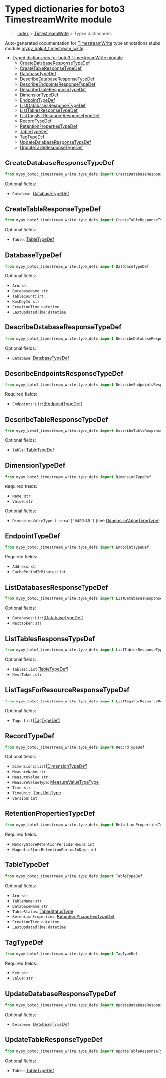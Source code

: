 # Typed dictionaries for boto3 TimestreamWrite module

> [Index](..) > [TimestreamWrite](.) > Typed dictionaries

Auto-generated documentation for
[TimestreamWrite](https://boto3.amazonaws.com/v1/documentation/api/1.17.77/reference/services/timestream-write.html#TimestreamWrite)
type annotations stubs module
[mypy_boto3_timestream_write](https://pypi.org/project/mypy-boto3-timestream-write/).

- [Typed dictionaries for boto3 TimestreamWrite module](#typed-dictionaries-for-boto3-timestreamwrite-module)
  - [CreateDatabaseResponseTypeDef](#createdatabaseresponsetypedef)
  - [CreateTableResponseTypeDef](#createtableresponsetypedef)
  - [DatabaseTypeDef](#databasetypedef)
  - [DescribeDatabaseResponseTypeDef](#describedatabaseresponsetypedef)
  - [DescribeEndpointsResponseTypeDef](#describeendpointsresponsetypedef)
  - [DescribeTableResponseTypeDef](#describetableresponsetypedef)
  - [DimensionTypeDef](#dimensiontypedef)
  - [EndpointTypeDef](#endpointtypedef)
  - [ListDatabasesResponseTypeDef](#listdatabasesresponsetypedef)
  - [ListTablesResponseTypeDef](#listtablesresponsetypedef)
  - [ListTagsForResourceResponseTypeDef](#listtagsforresourceresponsetypedef)
  - [RecordTypeDef](#recordtypedef)
  - [RetentionPropertiesTypeDef](#retentionpropertiestypedef)
  - [TableTypeDef](#tabletypedef)
  - [TagTypeDef](#tagtypedef)
  - [UpdateDatabaseResponseTypeDef](#updatedatabaseresponsetypedef)
  - [UpdateTableResponseTypeDef](#updatetableresponsetypedef)

## CreateDatabaseResponseTypeDef

```python
from mypy_boto3_timestream_write.type_defs import CreateDatabaseResponseTypeDef
```

Optional fields:

- `Database`: [DatabaseTypeDef](./type_defs.md#databasetypedef)

## CreateTableResponseTypeDef

```python
from mypy_boto3_timestream_write.type_defs import CreateTableResponseTypeDef
```

Optional fields:

- `Table`: [TableTypeDef](./type_defs.md#tabletypedef)

## DatabaseTypeDef

```python
from mypy_boto3_timestream_write.type_defs import DatabaseTypeDef
```

Optional fields:

- `Arn`: `str`
- `DatabaseName`: `str`
- `TableCount`: `int`
- `KmsKeyId`: `str`
- `CreationTime`: `datetime`
- `LastUpdatedTime`: `datetime`

## DescribeDatabaseResponseTypeDef

```python
from mypy_boto3_timestream_write.type_defs import DescribeDatabaseResponseTypeDef
```

Optional fields:

- `Database`: [DatabaseTypeDef](./type_defs.md#databasetypedef)

## DescribeEndpointsResponseTypeDef

```python
from mypy_boto3_timestream_write.type_defs import DescribeEndpointsResponseTypeDef
```

Required fields:

- `Endpoints`: `List`\[[EndpointTypeDef](./type_defs.md#endpointtypedef)\]

## DescribeTableResponseTypeDef

```python
from mypy_boto3_timestream_write.type_defs import DescribeTableResponseTypeDef
```

Optional fields:

- `Table`: [TableTypeDef](./type_defs.md#tabletypedef)

## DimensionTypeDef

```python
from mypy_boto3_timestream_write.type_defs import DimensionTypeDef
```

Required fields:

- `Name`: `str`
- `Value`: `str`

Optional fields:

- `DimensionValueType`: `Literal['VARCHAR']` (see
  [DimensionValueTypeType](./literals.md#dimensionvaluetypetype))

## EndpointTypeDef

```python
from mypy_boto3_timestream_write.type_defs import EndpointTypeDef
```

Required fields:

- `Address`: `str`
- `CachePeriodInMinutes`: `int`

## ListDatabasesResponseTypeDef

```python
from mypy_boto3_timestream_write.type_defs import ListDatabasesResponseTypeDef
```

Optional fields:

- `Databases`: `List`\[[DatabaseTypeDef](./type_defs.md#databasetypedef)\]
- `NextToken`: `str`

## ListTablesResponseTypeDef

```python
from mypy_boto3_timestream_write.type_defs import ListTablesResponseTypeDef
```

Optional fields:

- `Tables`: `List`\[[TableTypeDef](./type_defs.md#tabletypedef)\]
- `NextToken`: `str`

## ListTagsForResourceResponseTypeDef

```python
from mypy_boto3_timestream_write.type_defs import ListTagsForResourceResponseTypeDef
```

Optional fields:

- `Tags`: `List`\[[TagTypeDef](./type_defs.md#tagtypedef)\]

## RecordTypeDef

```python
from mypy_boto3_timestream_write.type_defs import RecordTypeDef
```

Optional fields:

- `Dimensions`: `List`\[[DimensionTypeDef](./type_defs.md#dimensiontypedef)\]
- `MeasureName`: `str`
- `MeasureValue`: `str`
- `MeasureValueType`:
  [MeasureValueTypeType](./literals.md#measurevaluetypetype)
- `Time`: `str`
- `TimeUnit`: [TimeUnitType](./literals.md#timeunittype)
- `Version`: `int`

## RetentionPropertiesTypeDef

```python
from mypy_boto3_timestream_write.type_defs import RetentionPropertiesTypeDef
```

Required fields:

- `MemoryStoreRetentionPeriodInHours`: `int`
- `MagneticStoreRetentionPeriodInDays`: `int`

## TableTypeDef

```python
from mypy_boto3_timestream_write.type_defs import TableTypeDef
```

Optional fields:

- `Arn`: `str`
- `TableName`: `str`
- `DatabaseName`: `str`
- `TableStatus`: [TableStatusType](./literals.md#tablestatustype)
- `RetentionProperties`:
  [RetentionPropertiesTypeDef](./type_defs.md#retentionpropertiestypedef)
- `CreationTime`: `datetime`
- `LastUpdatedTime`: `datetime`

## TagTypeDef

```python
from mypy_boto3_timestream_write.type_defs import TagTypeDef
```

Required fields:

- `Key`: `str`
- `Value`: `str`

## UpdateDatabaseResponseTypeDef

```python
from mypy_boto3_timestream_write.type_defs import UpdateDatabaseResponseTypeDef
```

Optional fields:

- `Database`: [DatabaseTypeDef](./type_defs.md#databasetypedef)

## UpdateTableResponseTypeDef

```python
from mypy_boto3_timestream_write.type_defs import UpdateTableResponseTypeDef
```

Optional fields:

- `Table`: [TableTypeDef](./type_defs.md#tabletypedef)
